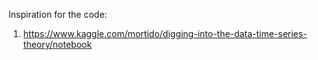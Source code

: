Inspiration for the code:
1. https://www.kaggle.com/mortido/digging-into-the-data-time-series-theory/notebook
